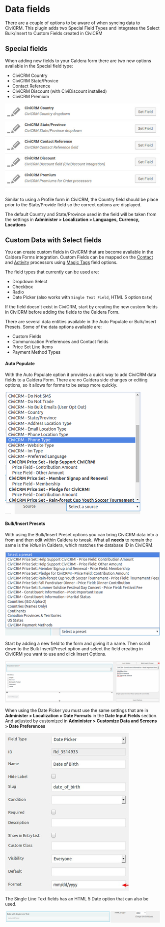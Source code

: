 # Data fields

There are a couple  of options to be aware of when syncing data to CiviCRM. This plugin adds two Special Field Types and integrates the Select Bulk/Insert to Custom Fields created in CiviCRM

## Special fields

When adding new fields to your Caldera form there are two new options available in the Special field type:

* CiviCRM Country
* CiviCRM State/Provice
* Contact Reference
* CiviCRM Discount (with CiviDiscount installed)
* CiviCRM Premium

![Caldera CiviCRM Special Fields Types](./images/caldera-civicrm-special-fields.jpg)

Similar to using a Profile form in CiviCRM, the Country field should be place prior to the State/Provide field so the correct options are displayed.

The default Country and State/Province used in the field will be taken from the settings in **Administer > Localization > Languages, Currency, Locations**

## Custom Data with Select fields

You can create custom fields in CiviCRM that are become available in the Caldera Forms integration. Custom Fields can be mapped on the [Contact](./processors.md#contact) and [Activity](./processors.md#activity) processors using [Magic Tags](./overview.md#magic-tags) field options.

The field types that currently can be used are:

* Dropdown Select
* Checkbox
* Radio
* Date Picker (also works with `Single Text Field`, HTML 5 option `Date`)

If the field doesn't exist in CiviCRM, start by creating the new custom fields in CiviCRM before adding the fields to the Caldera Form.

There are several data entities available in the Auto Populate or Bulk/Insert Presets. Some of the data options available are:

* Custom Fields
* Communication Preferences and Contact fields
* Price Set Line Items
* Payment Method Types

#### Auto Populate

With the Auto Populate option it provides a quick way to add CiviCRM data fields to a Caldera Form. There are no Caldera side changes or editing options, so it allows for forms to be setup more quickly. 

![Auto Populate Data Sources](./images/cfc-auto-pupulate-data-sources.png)

#### Bulk/Insert Presets

With using the Bulk/Insert Preset options you can bring CiviCRM data into a from and then edit within Caldera to tweak. What all **needs** to remain the same is the *Value* in Caldera, which matches the database ID in CiviCRM.

![Data Sources for Bulk Insert/Preset](./images/cfc-bulk-insert-data-source-presets.png)

Start by adding a new field to the form and giving it a name. Then scroll down to the Bulk Insert/Preset option and select the field creating in CiviCRM you want to use and click Insert Options.

![Bulk Insert/Preset](./images/caldera-select-bulk-insert.png)


When using the Date Picker you must use the same settings that are in **Administer > Localization > Date Formats** in the **Date Input Fields** section. And adjusted by customized in **Administer > Customize Data and Screens > Date Preferences**

![Date Picker Field Format](./images/caldera-civicrm-date-format.jpg)

The Single Line Text fields has an HTML 5 Date option that can also be used.

![Date HTML5 field](./images/cfc-single-text-html5-date.png)
